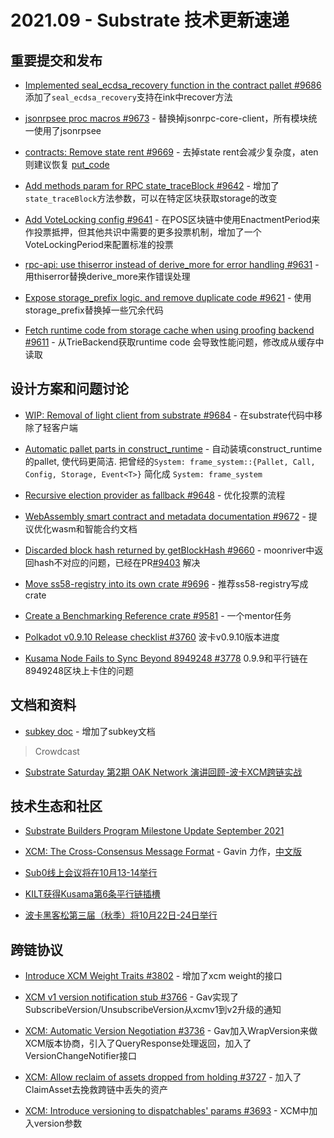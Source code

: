 # 2021.09 - Substrate 技术更新速递

## 重要提交和发布
* [Implemented seal_ecdsa_recovery function in the contract pallet #9686](https://github.com/paritytech/substrate/pull/9686) 添加了`seal_ecdsa_recovery`支持在ink中recover方法

* [jsonrpsee proc macros #9673](https://github.com/paritytech/substrate/pull/9673) - 替换掉jsonrpc-core-client，所有模块统一使用了jsonrpsee

* [contracts: Remove state rent #9669](https://github.com/paritytech/substrate/pull/9669) - 去掉state rent会减少复杂度，aten则建议恢复 [put_code](https://github.com/paritytech/substrate/issues/8671)


* [Add methods param for RPC state_traceBlock #9642](https://github.com/paritytech/substrate/pull/9642) - 增加了`state_traceBlock`方法参数，可以在特定区块获取storage的改变

* [Add VoteLocking config #9641](https://github.com/paritytech/substrate/pull/9641) - 在POS区块链中使用EnactmentPeriod来作投票抵押，但其他共识中需要的更多投票机制，增加了一个VoteLockingPeriod来配置标准的投票

* [rpc-api: use thiserror instead of derive_more for error handling #9631](https://github.com/paritytech/substrate/pull/9631) - 用thiserror替换derive_more来作错误处理

* [Expose storage_prefix logic, and remove duplicate code #9621](https://github.com/paritytech/substrate/pull/9621) - 使用storage_prefix替换掉一些冗余代码

* [Fetch runtime code from storage cache when using proofing backend #9611](https://github.com/paritytech/substrate/pull/9611) - 从TrieBackend获取runtime code 会导致性能问题，修改成从缓存中读取



## 设计方案和问题讨论

* [WIP: Removal of light client from substrate #9684](https://github.com/paritytech/substrate/pull/9684) - 在substrate代码中移除了轻客户端

* [Automatic pallet parts in construct_runtime](https://github.com/paritytech/substrate/pull/9681) - 自动装填construct_runtime的pallet, 使代码更简洁. 把曾经的`System: frame_system::{Pallet, Call, Config, Storage, Event<T>}` 简化成 `System: frame_system`

* [Recursive election provider as fallback #9648](https://github.com/paritytech/substrate/pull/9648) - 优化投票的流程

* [WebAssembly smart contract and metadata documentation #9672](https://github.com/paritytech/substrate/issues/9672) - 提议优化wasm和智能合约文档

* [Discarded block hash returned by getBlockHash #9660](https://github.com/paritytech/substrate/issues/9660) - moonriver中返回hash不对应的问题，已经在PR[#9403](https://github.com/paritytech/substrate/pull/9403) 解决

* [Move ss58-registry into its own crate #9696](https://github.com/paritytech/substrate/issues/9696) - 推荐ss58-registry写成crate

* [Create a Benchmarking Reference crate #9581](https://github.com/paritytech/substrate/issues/9581) - 一个mentor任务

* [Polkadot v0.9.10 Release checklist #3760](https://github.com/paritytech/polkadot/issues/3760) 波卡v0.9.10版本进度

* [Kusama Node Fails to Sync Beyond 8949248 #3778](https://github.com/paritytech/polkadot/issues/3778) 0.9.9和平行链在8949248区块上卡住的问题


## 文档和资料

* [subkey doc](https://github.com/paritytech/substrate/blob/c64bb7d17796631983160b6cfc136306dc246e3d/bin/utils/subkey/README.md) - 增加了subkey文档

> Crowdcast

* [Substrate Saturday 第2期 OAK Network 演讲回顾-波卡XCM跨链实战](https://mp.weixin.qq.com/s/7sBe7O1bDhWiZe4iRgJR_A)


## 技术生态和社区

* [Substrate Builders Program Milestone Update September 2021](https://www.parity.io/substrate-builders-program-milestone-update-september-2021/) 

* [XCM: The Cross-Consensus Message Format](https://polkadot.network/xcm-the-cross-consensus-message-format/) - Gavin 力作，[中文版](https://mp.weixin.qq.com/s/5ue05s-tCwAUega1vND3wg)

* [Sub0线上会议将在10月13-14举行](https://twitter.com/ParityTech/status/1435891859159756802)

* [KILT获得Kusama第6条平行链插槽](https://twitter.com/kusamanetwork/status/1435523650007011333)

* [波卡黑客松第三届（秋季）将10月22日-24日举行](https://mp.weixin.qq.com/s/7sBe7O1bDhWiZe4iRgJR_A)

## 跨链协议

* [Introduce XCM Weight Traits #3802](https://github.com/paritytech/polkadot/pull/3802) - 增加了xcm weight的接口

* [XCM v1 version notification stub #3766](https://github.com/paritytech/polkadot/pull/3766) - Gav实现了SubscribeVersion/UnsubscribeVersion从xcmv1到v2升级的通知

* [XCM: Automatic Version Negotiation #3736](https://github.com/paritytech/polkadot/pull/3736) - Gav加入WrapVersion来做XCM版本协商，引入了QueryResponse处理返回，加入了VersionChangeNotifier接口

* [XCM: Allow reclaim of assets dropped from holding #3727](https://github.com/paritytech/polkadot/pull/3727) - 加入了ClaimAsset去挽救跨链中丢失的资产

* [XCM: Introduce versioning to dispatchables' params #3693](https://github.com/paritytech/polkadot/pull/3693) - XCM中加入version参数